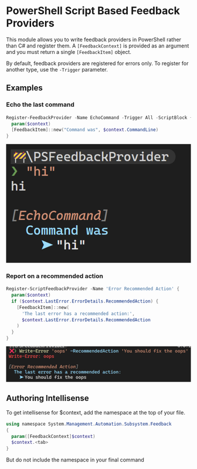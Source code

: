 # PowerShell Script Based Feedback Providers

This module allows you to write feedback providers in PowerShell rather than C# and register them. A `[FeedbackContext]` is provided as an argument and you must return a single `[FeedbackItem]` object.

By default, feedback providers are registered for errors only. To register for another type, use the `-Trigger` parameter.

## Examples

### Echo the last command

```powershell
Register-FeedbackProvider -Name EchoCommand -Trigger All -ScriptBlock {
  param($context)
  [FeedbackItem]::new("Command was", $context.CommandLine)
}
```

![Alt text](images/README/image.png)

### Report on a recommended action

```powershell
Register-ScriptFeedbackProvider -Name 'Error Recommended Action' {
  param($context)
  if ($context.LastError.ErrorDetails.RecommendedAction) {
    [FeedbackItem]::new(
      'The last error has a recommended action:',
      $context.LastError.ErrorDetails.RecommendedAction
    )
  }
}
```

![Alt text](images/README/image-1.png)

## Authoring Intellisense

To get intellisense for $context, add the namespace at the top of your file.

```powershell
using namespace System.Management.Automation.Subsystem.Feedback
{
  param([FeedbackContext]$context)
  $context.<tab>
}
```

But do not include the namespace in your final command
